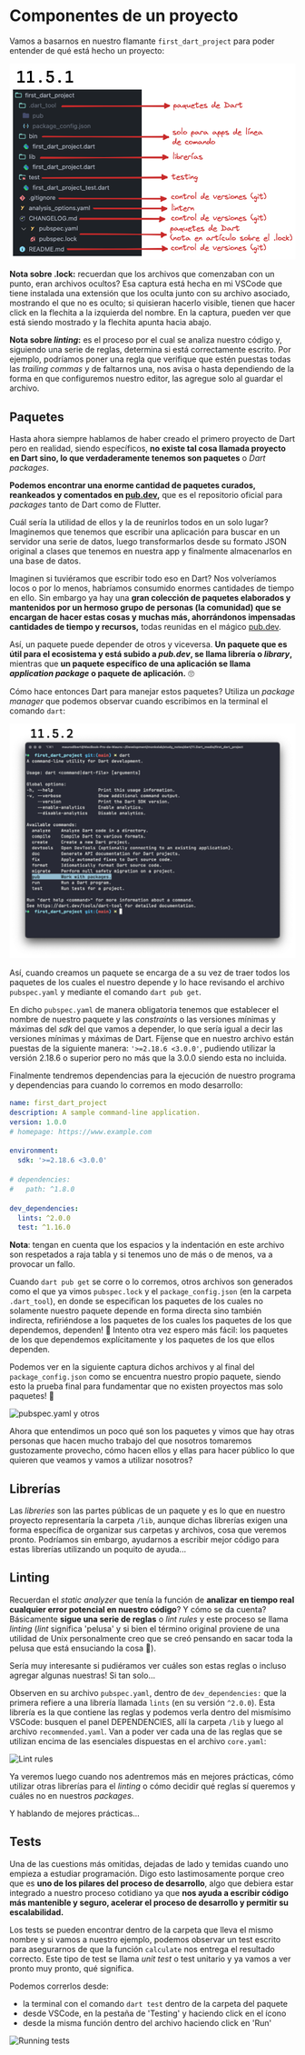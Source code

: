 # Componentes de un proyecto

Vamos a basarnos en nuestro flamante `first_dart_project` para poder entender de qué está hecho un proyecto:

![Estructura de un proyecto](5.1_estructura_de_proyecto.png)

__Nota sobre .lock:__ recuerdan que los archivos que comenzaban con un punto, eran archivos ocultos? Esa captura está hecha en mi VSCode que tiene instalada una extensión que los oculta junto con su archivo asociado, mostrando el que no es oculto; si quisieran hacerlo visible, tienen que hacer click en la flechita a la izquierda del nombre. En la captura, pueden ver que está siendo mostrado y la flechita apunta hacia abajo.

__Nota sobre _linting_:__ es el proceso por el cual se analiza nuestro código y, siguiendo una serie de reglas, determina si está correctamente escrito. Por ejemplo, podríamos poner una regla que verifique que estén puestas todas las _trailing commas_ y de faltarnos una, nos avisa o hasta dependiendo de la forma en que configuremos nuestro editor, las agregue solo al guardar el archivo.

## Paquetes

Hasta ahora siempre hablamos de haber creado el primero proyecto de Dart pero en realidad, siendo específicos, __no existe tal cosa llamada proyecto en Dart sino, lo que verdaderamente tenemos son paquetes__ o _Dart packages_.

__Podemos encontrar una enorme cantidad de paquetes curados, reankeados y comentados en [pub.dev](https://pub.dev/),__ que es el repositorio oficial para _packages_ tanto de Dart como de Flutter.

Cuál sería la utilidad de ellos y la de reunirlos todos en un solo lugar? Imaginemos que tenemos que escribir una aplicación para buscar en un servidor una serie de datos, luego transformarlos desde su formato JSON original a clases que tenemos en nuestra app y finalmente almacenarlos en una base de datos.

Imaginen si tuviéramos que escribir todo eso en Dart? Nos volveríamos locos o por lo menos, habríamos consumido enormes cantidades de tiempo en ello. Sin embargo ya hay una __gran colección de paquetes elaborados y mantenidos por un hermoso grupo de personas (la comunidad) que se encargan de hacer estas cosas y muchas más, ahorrándonos impensadas cantidades de tiempo y recursos,__ todas reunidas en el mágico [pub.dev](https://pub.dev/).

Así, un paquete puede depender de otros y viceversa. __Un paquete que es útil para el ecosistema y está subido a _pub.dev_, se llama librería o _library_,__ mientras que __un paquete específico de una aplicación se llama _application package_ o paquete de aplicación.__ 🙄

Cómo hace entonces Dart para manejar estos paquetes? Utiliza un _package manager_ que podemos observar cuando escribimos en la terminal el comando `dart`:

![Gestor de paquetes](5.2_gestor_de_paquetes.png)

Así, cuando creamos un paquete se encarga de a su vez de traer todos los paquetes de los cuales el nuestro depende y lo hace revisando el archivo `pubspec.yaml` y mediante el comando `dart pub get`.

En dicho `pubspec.yaml` de manera obligatoria tenemos que establecer el nombre de nuestro paquete y las _constraints_ o las versiones mínimas y máximas del _sdk_ del que vamos a depender, lo que sería igual a decir las versiones mínimas y máximas de Dart. Fíjense que en nuestro archivo están puestas de la siguiente manera: `'>=2.18.6 <3.0.0'`, pudiendo utilizar la versión 2.18.6 o superior pero no más que la 3.0.0 siendo esta no incluida.

Finalmente tendremos dependencias para la ejecución de nuestro programa y dependencias para cuando lo corremos en modo desarrollo:

```yaml
name: first_dart_project
description: A sample command-line application.
version: 1.0.0
# homepage: https://www.example.com

environment:
  sdk: '>=2.18.6 <3.0.0'

# dependencies:
#   path: ^1.8.0

dev_dependencies:
  lints: ^2.0.0
  test: ^1.16.0

```

__Nota__: tengan en cuenta que los espacios y la indentación en este archivo son respetados a raja tabla y si tenemos uno de más o de menos, va a provocar un fallo.

Cuando `dart pub get` se corre o lo corremos, otros archivos son generados como el que ya vimos `pubspec.lock` y el `package_config.json` (en la carpeta `.dart_tool`), en donde se especifican los paquetes de los cuales no solamente nuestro paquete depende en forma directa sino también indirecta, refiriéndose a los paquetes de los cuales los paquetes de los que dependemos, dependen! 🥴 Intento otra vez espero más fácil: los paquetes de los que dependemos explícitamente y los paquetes de los que ellos dependen.

Podemos ver en la siguiente captura dichos archivos y al final del `package_config.json` como se encuentra nuestro propio paquete, siendo esto la prueba final para fundamentar que no existen proyectos mas solo paquetes! 🤣

![pubspec.yaml y otros](5.3_pubspec.yaml.gif)

Ahora que entendimos un poco qué son los paquetes y vimos que hay otras personas que hacen mucho trabajo del que nosotros tomaremos gustozamente provecho, cómo hacen ellos y ellas para hacer público lo que quieren que veamos y vamos a utilizar nosotros?

## Librerías

Las _libreries_ son las partes públicas de un paquete y es lo que en nuestro proyecto representaría la carpeta `/lib`, aunque dichas librerías exigen una forma específica de organizar sus carpetas y archivos, cosa que veremos pronto. Podríamos sin embargo, ayudarnos a escribir mejor código para estas librerías utilizando un poquito de ayuda...

## Linting

Recuerdan el _static analyzer_ que tenía la función de __analizar en tiempo real cualquier error potencial en nuestro código__? Y cómo se da cuenta? Básicamente __sigue una serie de reglas__ o _lint rules_ y este proceso se llama _linting_ (_lint_ significa 'pelusa' y si bien el término original proviene de una utilidad de Unix personalmente creo que se creó pensando en sacar toda la pelusa que está ensuciando la cosa 🤣).

Sería muy interesante si pudiéramos ver cuáles son estas reglas o incluso agregar algunas nuestras! Si tan solo...

Observen en su archivo `pubspec.yaml`, dentro de `dev_dependencies:` que la primera refiere a una librería llamada `lints` (en su versión `^2.0.0`). Esta librería es la que contiene las reglas y podemos verla dentro del mismísimo VSCode: busquen el panel DEPENDENCIES, allí la carpeta `/lib` y luego al archivo `recommended.yaml`. Van a poder ver cada una de las reglas que se utilizan encima de las esenciales dispuestas en el archivo `core.yaml`:

![Lint rules](5.4_lint_rules.gif)

Ya veremos luego cuando nos adentremos más en mejores prácticas, cómo utilizar otras librerías para el _linting_ o cómo decidir qué reglas sí queremos y cuáles no en nuestros _packages_.

Y hablando de mejores prácticas...

## Tests

Una de las cuestions más omitidas, dejadas de lado y temidas cuando uno empieza a estudiar programación. Digo esto lastimosamente porque creo que es __uno de los pilares del proceso de desarrollo__, algo que debiera estar integrado a nuestro proceso cotidiano ya que __nos ayuda a escribir código más mantenible y seguro, acelerar el proceso de desarrollo y permitir su escalabilidad.__

Los tests se pueden encontrar dentro de la carpeta que lleva el mismo nombre y si vamos a nuestro ejemplo, podemos observar un test escrito para asegurarnos de que la función `calculate` nos entrega el resultado correcto. Este tipo de test se llama _unit test_ o test unitario y ya vamos a ver pronto muy pronto, qué significa.

Podemos correrlos desde:

- la terminal con el comando `dart test` dentro de la carpeta del paquete
- desde VSCode, en la pestaña de 'Testing' y haciendo click en el ícono
- desde la misma función dentro del archivo haciendo click en 'Run'

![Running tests](5.5_running_tests.gif)
